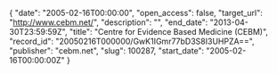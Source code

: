{
  "date": "2005-02-16T00:00:00", 
  "open_access": false, 
  "target_url": "http://www.cebm.net/", 
  "description": "", 
  "end_date": "2013-04-30T23:59:59Z", 
  "title": "Centre for Evidence Based Medicine (CEBM)", 
  "record_id": "20050216T000000/GwK1IGmr77bD3S8I3UHPZA==", 
  "publisher": "cebm.net", 
  "slug": 100287, 
  "start_date": "2005-02-16T00:00:00Z"
}

